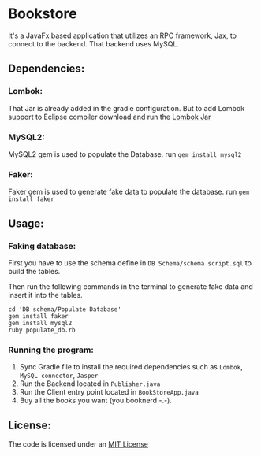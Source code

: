 # Bookstore
It's a JavaFx based application that utilizes an RPC framework, Jax, to connect to the backend.
That backend uses MySQL.

## Dependencies:

### Lombok:
That Jar is already added in the gradle configuration.
But to add Lombok support to Eclipse compiler download and run the [Lombok Jar](https://projectlombok.org/download)

### MySQL2:
MySQL2 gem is used to populate the Database.
run `gem install mysql2`

### Faker:
Faker gem is used to generate fake data to populate the database.
run `gem install faker`
## Usage:
### Faking database:
First you have to use the schema define in `DB Schema/schema script.sql` to build the tables.

Then run the following commands in the terminal to generate fake data and insert it into the tables.

```
cd 'DB schema/Populate Database'
gem install faker
gem install mysql2
ruby populate_db.rb
```
### Running the program:
1. Sync Gradle file to install the required dependencies such as `Lombok`, `MySQL connector`, `Jasper`
1. Run the Backend located in `Publisher.java`
1. Run the Client entry point located in `BookStoreApp.java`
1. Buy all the books you want (you booknerd -.-).

## License:
The code is licensed under an [MIT License](https://github.com/Hamada14/Bookstore/blob/master/LICENSE)
